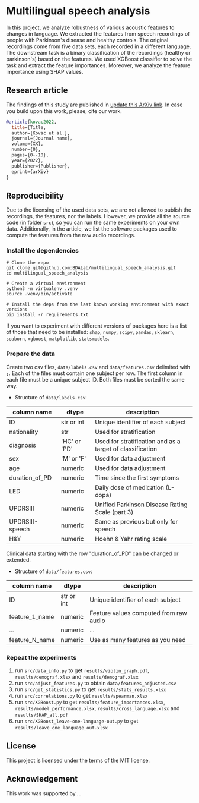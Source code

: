 # Multilingual speech analysis

In this project, we analyze robustness of various acoustic features to changes in language.
We extracted the features from speech recordings of people with Parkinson's disease and healthy controls.
The original recordings come from five data sets, each recorded in a different language.
The downstream task is a binary classification of the recordings (healthy or parkinson's) based on the features.
We used XGBoost classifier to solve the task and extract the feature importances.
Moreover, we analyze the feature importance using SHAP values.

## Research article

The findings of this study are published in [update this ArXiv link](https://arxiv.org).
In case you build upon this work, please, cite our work.

```bibtex
@article{kovac2022,
  title={Title,
  author={Kovac et al.},
  journal={Journal name},
  volume={XX},
  number={0},
  pages={0--10},
  year={2022},
  publisher={Publisher},
  eprint={arXiv}
}
```

## Reproducibility

Due to the licensing of the used data sets, we are not allowed to publish the
recordings, the features, nor the labels. However, we provide all the source
code (in folder `src`), so you can run the same experiments on your own data.
Additionally, in the article, we list the software packages used to compute
the features from the raw audio recordings.  

### Install the dependencies

```
# Clone the repo
git clone git@github.com:BDALab/multilingual_speech_analysis.git
cd multilingual_speech_analysis

# Create a virtual environment
python3 -m virtualenv .venv
source .venv/bin/activate

# Install the deps from the last known working environment with exact versions
pip install -r requirements.txt
```

If you want to experiment with different versions of packages here is a
list of those that need to be installed: `shap`, `numpy`, `scipy`, `pandas`,
`sklearn`, `seaborn`, `xgboost`, `matplotlib`, `statsmodels`.

### Prepare the data

Create two csv files, `data/labels.csv` and `data/features.csv` delimited with `;`.
Each of the files must contain one subject per row. The first column
in each file must be a unique subject ID. Both files must be sorted the same way.

- Structure of `data/labels.csv`:

| column name     | dtype        | description
| -------------   | ----------   | -----------
| ID              | str or int   | Unique identifier of each subject
| nationality     | str          | Used for stratification
| diagnosis       | 'HC' or 'PD' | Used for stratification and as a target of classification
| sex             | 'M' or 'F'   | Used for data adjustment
| age             | numeric      | Used for data adjustment
| duration_of_PD  | numeric      | Time since the first symptoms
| LED             | numeric      | Daily dose of medication (L-dopa)
| UPDRSIII        | numeric      | Unified Parkinson Disease Rating Scale (part 3)
| UPDRSIII-speech | numeric      | Same as previous but only for speech
| H&Y             | numeric      | Hoehn & Yahr rating scale

Clinical data starting with the row "duration_of_PD" can be changed or extended.

- Structure of `data/features.csv`:

| column name     | dtype        | description
| -------------   | ----------   | -----------
| ID              | str or int   | Unique identifier of each subject
| feature_1_name  | numeric      | Feature values computed from raw audio
| ...             | numeric      | ...
| feature_N_name  | numeric      | Use as many features as you need

### Repeat the experiments

1. run `src/data_info.py` to get `results/violin_graph.pdf`, `results/demograf.xlsx` and `results/demograf.xlsx`
2. run `src/adjust_features.py` to obtain `data/features_adjusted.csv`
3. run `src/get_statistics.py` to get `results/stats_results.xlsx`
4. run `src/correlations.py` to get `results/spearman.xlsx`
5. run `src/XGBoost.py` to get `results/feature_importances.xlsx`, `results/model_performance.xlsx`,
 `results/cross_language.xlsx` and `results/SHAP_all.pdf`
6. run `src/XGBoost_leave-one-language-out.py` to get `results/leave_one_language_out.xlsx`

## License

This project is licensed under the terms of the MIT license.

## Acknowledgement

This work was supported by ...

